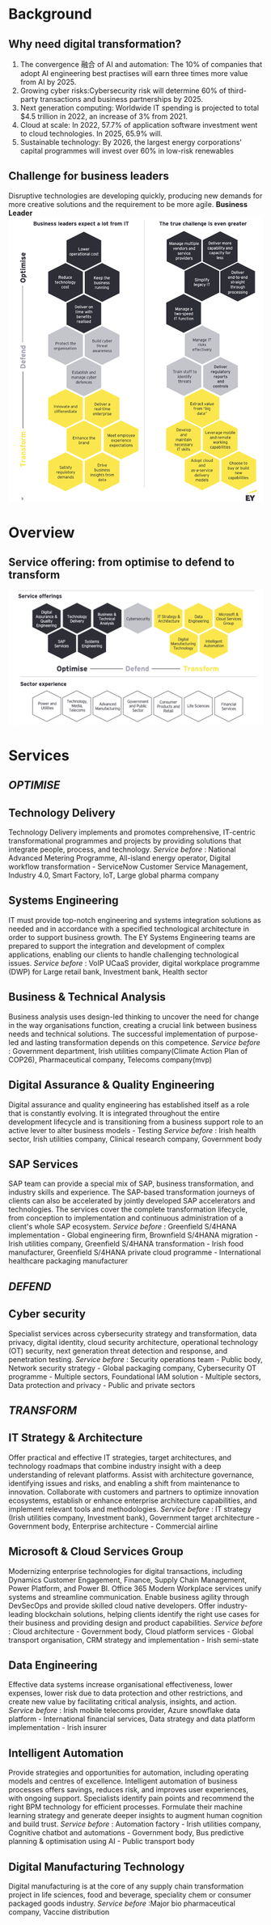 # Background
## Why need digital transformation?
1. The convergence 融合 of AI and automation: The 10% of companies that adopt AI engineering best practises will earn three times more value from AI by 2025.
2. Growing cyber risks:Cybersecurity risk will determine 60% of third-party transactions and business partnerships by 2025.
3. Next generation computing: Worldwide IT spending is projected to total $4.5 trillion in 2022, an increase of 3% from 2021.
4. Cloud at scale: In 2022, 57.7% of application software investment went to cloud technologies. In 2025, 65.9% will.
5. Sustainable technology: By 2026, the largest energy corporations' capital programmes will invest over 60% in low-risk renewables
## Challenge for business leaders
Disruptive technologies are developing quickly, producing new demands for more creative solutions and the requirement to be more agile.
**Business Leader**
![Business challenge](/image/Business_challenge.png)

# Overview
## Service offering: from optimise to defend to transform
![Service](/image/service_offering.png)

# Services
## ***OPTIMISE***
## Technology Delivery
Technology Delivery implements and promotes comprehensive, IT-centric transformational programmes and projects by providing solutions that integrate people, process, and technology.
    *Service before* : National Advanced Metering Programme, All-island energy operator, Digital workflow transformation - ServiceNow Customer Service Management, Industry 4.0, Smart Factory, IoT, Large global pharma company
## Systems Engineering
IT must provide top-notch engineering and systems integration solutions as needed and in accordance with a specified technological architecture in order to support business growth. The EY Systems Engineering teams are prepared to support the integration and development of complex applications, enabling our clients to handle challenging technological issues.
    *Service before* : VoIP UCaaS provider, digital workplace programme (DWP) for Large retail bank, Investment bank, Health sector
## Business & Technical Analysis
Business analysis uses design-led thinking to uncover the need for change in the way organisations function, creating a crucial link between business needs and technical solutions. The successful implementation of purpose-led and lasting transformation depends on this competence.
    *Service before* : Government department, Irish utilities company(Climate Action Plan of COP26), Pharmaceutical company, Telecoms company(mvp)
## Digital Assurance & Quality Engineering
Digital assurance and quality engineering has established itself as a role that is constantly evolving. It is integrated throughout the entire development lifecycle and is transitioning from a business support role to an active lever to alter business models - Testing
    *Service before* : Irish health sector, Irish utilities company, Clinical research company, Government body
## SAP Services
SAP team can provide a special mix of SAP, business transformation, and industry skills and experience. The SAP-based transformation journeys of clients can also be accelerated by jointly developed SAP accelerators and technologies. The services cover the complete transformation lifecycle, from conception to implementation and continuous administration of a client's whole SAP ecosystem.
    *Service before* : Greenfield S/4HANA implementation - Global engineering firm, Brownfield S/4HANA migration - Irish utilities company, Greenfield S/4HANA transformation - Irish food manufacturer, Greenfield S/4HANA private cloud programme - International healthcare packaging manufacturer

## ***DEFEND***
## Cyber security
Specialist services across cybersecurity strategy and transformation, data privacy, digital identity, cloud security architecture, operational technology (OT) security, next generation threat detection and response, and penetration testing.
    *Service before* : Security operations team - Public body, Network security strategy - Global packaging company, Cybersecurity OT programme - Multiple sectors, Foundational IAM solution - Multiple sectors, Data protection and privacy - Public and private sectors

## ***TRANSFORM***
## IT Strategy & Architecture
Offer practical and effective IT strategies, target architectures, and technology roadmaps that combine industry insight with a deep understanding of relevant platforms. Assist with architecture governance, identifying issues and risks, and enabling a shift from maintenance to innovation. Collaborate with customers and partners to optimize innovation ecosystems, establish or enhance enterprise architecture capabilities, and implement relevant tools and methodologies.
    *Service before* : IT strategy (Irish utilities company, Investment bank), Government target architecture - Government body, Enterprise architecture - Commercial airline
## Microsoft & Cloud Services Group
Modernizing enterprise technologies for digital transactions, including Dynamics Customer Engagement, Finance, Supply Chain Management, Power Platform, and Power BI. Office 365 Modern Workplace services unify systems and streamline communication. Enable business agility through DevSecOps and provide skilled cloud native developers. Offer industry-leading blockchain solutions, helping clients identify the right use cases for their business and providing design and product capabilities.
    *Service before* : Cloud architecture - Government body, Cloud platform services - Global transport organisation, CRM strategy and implementation - Irish semi-state
## Data Engineering
Effective data systems increase organisational effectiveness, lower expenses, lower risk due to data protection and other restrictions, and create new value by facilitating critical analysis, insights, and action.
    *Service before* : Irish mobile telecoms provider, Azure snowflake data platform - International financial services, Data strategy and data platform implementation - Irish insurer
## Intelligent Automation
Provide strategies and opportunities for automation, including operating models and centres of excellence. Intelligent automation of business processes offers savings, reduces risk, and improves user experiences, with ongoing support. Specialists identify pain points and recommend the right BPM technology for efficient processes. Formulate their machine learning strategy and generate deeper insights to augment human cognition and build trust.
    *Service before* : Automation factory - Irish utilities company, Cognitive chatbot and automations - Government body, Bus predictive planning & optimisation using AI - Public transport body
## Digital Manufacturing Technology
Digital manufacturing is at the core of any supply chain transformation project in life sciences, food and beverage, speciality chem or consumer packaged goods industry.
    *Service before* :Major bio pharmaceutical company, Vaccine distribution
